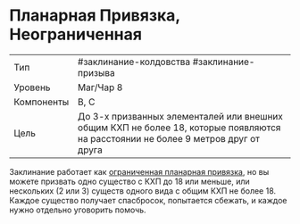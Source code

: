# Планарная Привязка, Неограниченная

|            |                                                                                                                                   |
| ---------- | --------------------------------------------------------------------------------------------------------------------------------- |
| Тип        | #заклинание-колдовства #заклинание-призыва                                                                                        | 
| Уровень    | Маг/Чар 8                                                                                                                         |
| Компоненты | В, С                                                                                                                              |
| Цель       | До 3-х призванных элементалей или внешних общим КХП не более 18, которые появляются на расстоянии не более 9 метров друг от друга |


Заклинание работает как [ограниченная планарная привязка](/spells/планарная-привязка-ограниченная.md), но вы можете призвать одно существо с КХП до 18 или меньше, или нескольких (2 или 3) существ одного вида с общим КХП не более 18. Каждое существо получает спасбросок, попытается сбежать, и каждое нужно отдельно уговорить помочь. 